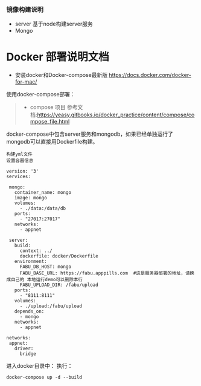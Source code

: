 ### 镜像构建说明

- server
    基于node构建server服务
- Mongo
    


# Docker 部署说明文档

- 安装docker和Docker-compose最新版
  https://docs.docker.com/docker-for-mac/

使用docker-compose部署：
>  - compose 项目
参考文档:https://yeasy.gitbooks.io/docker_practice/content/compose/compose_file.html

docker-compose中包含server服务和mongodb，如果已经单独运行了mongodb可以直接用Dockerfile构建。

 ```
构建yml文件
设置容器信息

version: '3'
services:

  mongo:
    container_name: mongo
    image: mongo
    volumes:
      - ./data:/data/db
    ports:
      - "27017:27017"
    networks:
      - appnet

  server:
    build:
      context: ../
      dockerfile: docker/Dockerfile
    environment:
      FABU_DB_HOST: mongo
      FABU_BASE_URL: https://fabu.apppills.com  #这是服务器部署的地址，请换成自己的 本地运行demo可以删除本行
      FABU_UPLOAD_DIR: /fabu/upload 
    ports: 
      - "8111:8111"
    volumes:
      - ./upload:/fabu/upload
    depends_on:
      - mongo
    networks:
      - appnet

networks:
  appnet:
    driver:
      bridge

 ```

进入docker目录中：
执行：
```
docker-compose up -d --build
```

